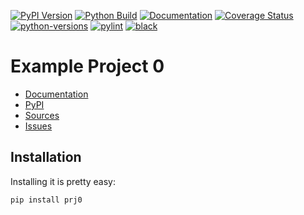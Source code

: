 [![PyPI Version](https://badge.fury.io/py/prj0.svg)](https://badge.fury.io/py/prj0)
[![Python Build](https://github.com/nbiotcloud/prj0/actions/workflows/main.yml/badge.svg)](https://github.com/nbiotcloud/prj0/actions/workflows/main.yml)
[![Documentation](https://readthedocs.org/projects/prj0/badge/?version=latest)](https://prj0.readthedocs.io/en/latest/?badge=latest)
[![Coverage Status](https://coveralls.io/repos/github/nbiotcloud/prj0/badge.svg?branch=main)](https://coveralls.io/github/nbiotcloud/prj0?branch=main)
[![python-versions](https://img.shields.io/pypi/pyversions/prj0.svg)](https://pypi.python.org/pypi/prj0)
[![pylint](https://img.shields.io/badge/linter-pylint-%231674b1?style=flat)](https://www.pylint.org/)
[![black](https://img.shields.io/badge/code%20style-black-000000.svg)](https://github.com/psf/black)

# Example Project 0

* [Documentation](https://prj0.readthedocs.io/en/latest/)
* [PyPI](https://pypi.org/project/prj0/)
* [Sources](https://github.com/nbiotcloud/prj0)
* [Issues](https://github.com/nbiotcloud/prj0/issues)

## Installation

Installing it is pretty easy:

```bash
pip install prj0
```
